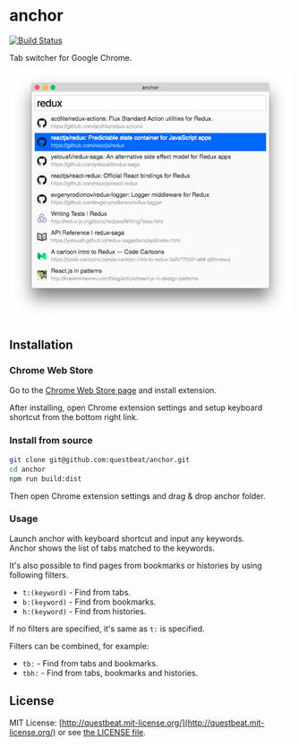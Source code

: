 # anchor

[![Build Status](https://travis-ci.org/questbeat/anchor.svg)](https://travis-ci.org/questbeat/anchor)

Tab switcher for Google Chrome.

![](screenshot.png)


## Installation

### Chrome Web Store

Go to the [Chrome Web Store page](https://chrome.google.com/webstore/detail/anchor/hgnlmkibblofcjgcljofkcdofkplhlgb) and install extension.

After installing, open Chrome extension settings and setup keyboard shortcut from the bottom right link.


### Install from source

```bash
git clone git@github.com:questbeat/anchor.git
cd anchor
npm run build:dist
```

Then open Chrome extension settings and drag & drop anchor folder.


### Usage

Launch anchor with keyboard shortcut and input any keywords.  
Anchor shows the list of tabs matched to the keywords.

It's also possible to find pages from bookmarks or histories by using following filters.

* `t:(keyword)` - Find from tabs.
* `b:(keyword)` - Find from bookmarks.
* `h:(keyword)` - Find from histories.

If no filters are specified, it's same as `t:` is specified.

Filters can be combined, for example:

* `tb:`  - Find from tabs and bookmarks.
* `tbh:` - Find from tabs, bookmarks and histories.


## License

MIT License: [http://questbeat.mit-license.org/](http://questbeat.mit-license.org/) or see [the LICENSE file](https://github.com/questbeat/anchor/blob/master/LICENSE).
